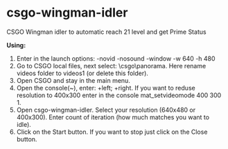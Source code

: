 # csgo-wingman-idler
CSGO Wingman idler to automatic reach 21 level and get Prime Status

<b>Using:</b>
1. Enter in the launch options: -novid -nosound -window -w 640 -h 480
2. Go to CSGO local files, next select: \csgo\panorama. Here rename videos folder to videos1 (or delete this folder).
3. Open CSGO and stay in the main menu.
4. Open the console(~), enter: +left; +right. If you want to reduse resolution to 400x300 enter in the console mat_setvideomode 400 300 1.
5. Open csgo-wingman-idler. Select your resolution (640x480 or 400x300). Enter count of iteration (how much matches you want to idle).
6. Click on the Start button. If you want to stop just click on the Close button.
